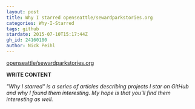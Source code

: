 ```yaml
---
layout: post
title: Why I starred openseattle/sewardparkstories.org
categories: Why-I-Starred
tags: github
stardate: 2015-07-10T15:17:44Z
gh_id: 24160180
author: Nick Peihl
---
```


[openseattle/sewardparkstories.org](star.repo.html_url)

**WRITE CONTENT**

*"Why I starred" is a series of articles describing projects I star on GitHub and why I found them interesting. My hope is that you'll find them interesting as well.*

